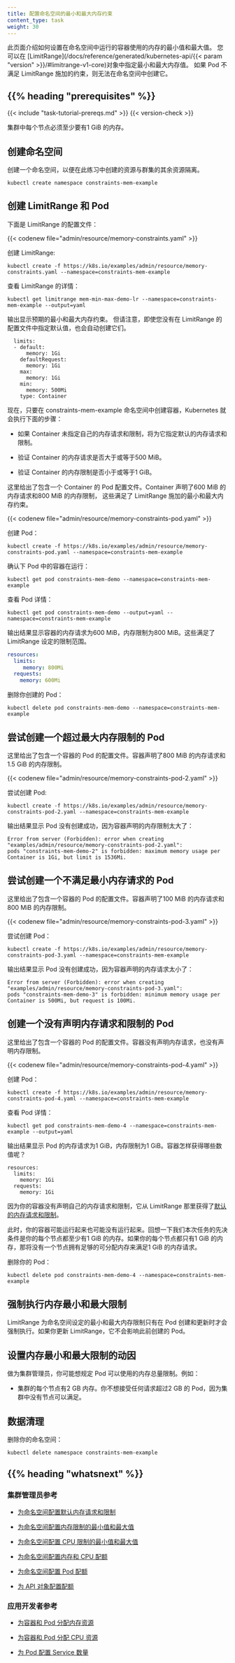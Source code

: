 ```yaml
---
title: 配置命名空间的最小和最大内存约束
content_type: task
weight: 30
---
```


<!--
---
title: Configure Minimum and Maximum Memory Constraints for a Namespace
content_type: task
weight: 30
---
-->

<!-- overview -->

<!--
This page shows how to set minimum and maximum values for memory used by Containers
running in a namespace. You specify minimum and maximum memory values in a
[LimitRange](/docs/reference/generated/kubernetes-api/{{< param "version" >}}/#limitrange-v1-core)
object. If a Pod does not meet the constraints imposed by the LimitRange,
it cannot be created in the namespace.
-->

此页面介绍如何设置在命名空间中运行的容器使用的内存的最小值和最大值。 您可以在 [LimitRange](/docs/reference/generated/kubernetes-api/{{< param "version" >}}/#limitrange-v1-core)对象中指定最小和最大内存值。 如果 Pod 不满足 LimitRange 施加的约束，则无法在命名空间中创建它。




## {{% heading "prerequisites" %}}


{{< include "task-tutorial-prereqs.md" >}} {{< version-check >}}

<!--
Each node in your cluster must have at least 1 GiB of memory.
-->

集群中每个节点必须至少要有1 GiB 的内存。




<!-- steps -->

<!--
## Create a namespace

Create a namespace so that the resources you create in this exercise are
isolated from the rest of your cluster.
-->

## 创建命名空间

创建一个命名空间，以便在此练习中创建的资源与群集的其余资源隔离。

```shell
kubectl create namespace constraints-mem-example
```

<!--
## Create a LimitRange and a Pod

Here's the configuration file for a LimitRange:
-->

## 创建 LimitRange 和 Pod

下面是 LimitRange 的配置文件：


{{< codenew file="admin/resource/memory-constraints.yaml" >}}

<!--
Create the LimitRange:
-->

创建 LimitRange:

```shell
kubectl create -f https://k8s.io/examples/admin/resource/memory-constraints.yaml --namespace=constraints-mem-example
```

<!--
View detailed information about the LimitRange:
-->

查看 LimitRange 的详情：

```shell
kubectl get limitrange mem-min-max-demo-lr --namespace=constraints-mem-example --output=yaml
```

<!--
The output shows the minimum and maximum memory constraints as expected. But
notice that even though you didn't specify default values in the configuration
file for the LimitRange, they were created automatically.
-->

输出显示预期的最小和最大内存约束。 但请注意，即使您没有在 LimitRange 的配置文件中指定默认值，也会自动创建它们。

```
  limits:
  - default:
      memory: 1Gi
    defaultRequest:
      memory: 1Gi
    max:
      memory: 1Gi
    min:
      memory: 500Mi
    type: Container
```

<!--
Now whenever a Container is created in the constraints-mem-example namespace, Kubernetes
performs these steps:

* If the Container does not specify its own memory request and limit, assign the default
memory request and limit to the Container.

* Verify that the Container has a memory request that is greater than or equal to 500 MiB.

* Verify that the Container has a memory limit that is less than or equal to 1 GiB.

Here's the configuration file for a Pod that has one Container. The Container manifest
specifies a memory request of 600 MiB and a memory limit of 800 MiB. These satisfy the
minimum and maximum memory constraints imposed by the LimitRange.
-->

现在，只要在 constraints-mem-example 命名空间中创建容器，Kubernetes 就会执行下面的步骤：

* 如果 Container 未指定自己的内存请求和限制，将为它指定默认的内存请求和限制。

* 验证 Container 的内存请求是否大于或等于500 MiB。

* 验证 Container 的内存限制是否小于或等于1 GiB。

这里给出了包含一个 Container 的 Pod 配置文件。Container 声明了600 MiB 的内存请求和800 MiB 的内存限制， 这些满足了 LimitRange 施加的最小和最大内存约束。

{{< codenew file="admin/resource/memory-constraints-pod.yaml" >}}

<!--
Create the Pod:
-->

创建 Pod：

```shell
kubectl create -f https://k8s.io/examples/admin/resource/memory-constraints-pod.yaml --namespace=constraints-mem-example
```

<!--
Verify that the Pod's Container is running:
-->

确认下 Pod 中的容器在运行：

```shell
kubectl get pod constraints-mem-demo --namespace=constraints-mem-example
```

<!--
View detailed information about the Pod:
-->

查看 Pod 详情：

```shell
kubectl get pod constraints-mem-demo --output=yaml --namespace=constraints-mem-example
```

<!--
The output shows that the Container has a memory request of 600 MiB and a memory limit
of 800 MiB. These satisfy the constraints imposed by the LimitRange.
-->

输出结果显示容器的内存请求为600 MiB，内存限制为800 MiB。这些满足了 LimitRange 设定的限制范围。

```yaml
resources:
  limits:
     memory: 800Mi
  requests:
    memory: 600Mi
```

<!--
Delete your Pod:
-->

删除你创建的 Pod：

```shell
kubectl delete pod constraints-mem-demo --namespace=constraints-mem-example
```

<!--
## Attempt to create a Pod that exceeds the maximum memory constraint

Here's the configuration file for a Pod that has one Container. The Container specifies a
memory request of 800 MiB and a memory limit of 1.5 GiB.
-->

## 尝试创建一个超过最大内存限制的 Pod

这里给出了包含一个容器的 Pod 的配置文件。容器声明了800 MiB 的内存请求和1.5 GiB 的内存限制。

{{< codenew file="admin/resource/memory-constraints-pod-2.yaml" >}}

<!--
Attempt to create the Pod:
-->

尝试创建 Pod:

```shell
kubectl create -f https://k8s.io/examples/admin/resource/memory-constraints-pod-2.yaml --namespace=constraints-mem-example
```

<!--
The output shows that the Pod does not get created, because the Container specifies a memory limit that is
too large:
-->

输出结果显示 Pod 没有创建成功，因为容器声明的内存限制太大了：

```
Error from server (Forbidden): error when creating "examples/admin/resource/memory-constraints-pod-2.yaml":
pods "constraints-mem-demo-2" is forbidden: maximum memory usage per Container is 1Gi, but limit is 1536Mi.
```

<!--
## Attempt to create a Pod that does not meet the minimum memory request

Here's the configuration file for a Pod that has one Container. The Container specifies a
memory request of 100 MiB and a memory limit of 800 MiB.
-->

## 尝试创建一个不满足最小内存请求的 Pod

这里给出了包含一个容器的 Pod 的配置文件。容器声明了100 MiB 的内存请求和800 MiB 的内存限制。

{{< codenew file="admin/resource/memory-constraints-pod-3.yaml" >}}

<!--
Attempt to create the Pod:
-->

尝试创建 Pod：

```shell
kubectl create -f https://k8s.io/examples/admin/resource/memory-constraints-pod-3.yaml --namespace=constraints-mem-example
```

<!--
The output shows that the Pod does not get created, because the Container specifies a memory
request that is too small:
-->

输出结果显示 Pod 没有创建成功，因为容器声明的内存请求太小了：

```
Error from server (Forbidden): error when creating "examples/admin/resource/memory-constraints-pod-3.yaml":
pods "constraints-mem-demo-3" is forbidden: minimum memory usage per Container is 500Mi, but request is 100Mi.
```

<!--
## Create a Pod that does not specify any memory request or limit

Here's the configuration file for a Pod that has one Container. The Container does not
specify a memory request, and it does not specify a memory limit.
-->

## 创建一个没有声明内存请求和限制的 Pod

这里给出了包含一个容器的 Pod 的配置文件。容器没有声明内存请求，也没有声明内存限制。

{{< codenew file="admin/resource/memory-constraints-pod-4.yaml" >}}

<!--
Create the Pod:
-->

创建 Pod：

```shell
kubectl create -f https://k8s.io/examples/admin/resource/memory-constraints-pod-4.yaml --namespace=constraints-mem-example
```

<!--
View detailed information about the Pod:
-->

查看 Pod 详情：

```
kubectl get pod constraints-mem-demo-4 --namespace=constraints-mem-example --output=yaml
```

<!--
The output shows that the Pod's Container has a memory request of 1 GiB and a memory limit of 1 GiB.
How did the Container get those values?
-->

输出结果显示 Pod 的内存请求为1 GiB，内存限制为1 GiB。容器怎样获得哪些数值呢？

```
resources:
  limits:
    memory: 1Gi
  requests:
    memory: 1Gi
```

<!--
Because your Container did not specify its own memory request and limit, it was given the
[default memory request and limit](/docs/tasks/administer-cluster/memory-default-namespace/)
from the LimitRange.
-->

因为你的容器没有声明自己的内存请求和限制，它从 LimitRange 那里获得了[默认的内存请求和限制](/docs/tasks/administer-cluster/memory-default-namespace/)。

<!--
At this point, your Container might be running or it might not be running. Recall that a prerequisite
for this task is that your Nodes have at least 1 GiB of memory. If each of your Nodes has only
1 GiB of memory, then there is not enough allocatable memory on any Node to accommodate a memory
request of 1 GiB. If you happen to be using Nodes with 2 GiB of memory, then you probably have
enough space to accommodate the 1 GiB request.

Delete your Pod:
-->

此时，你的容器可能运行起来也可能没有运行起来。回想一下我们本次任务的先决条件是你的每个节点都至少有1 GiB 的内存。如果你的每个节点都只有1 GiB 的内存，那将没有一个节点拥有足够的可分配内存来满足1 GiB 的内存请求。

删除你的 Pod：

```
kubectl delete pod constraints-mem-demo-4 --namespace=constraints-mem-example
```

<!--
## Enforcement of minimum and maximum memory constraints

The maximum and minimum memory constraints imposed on a namespace by a LimitRange are enforced only
when a Pod is created or updated. If you change the LimitRange, it does not affect
Pods that were created previously.
-->

## 强制执行内存最小和最大限制

LimitRange 为命名空间设定的最小和最大内存限制只有在 Pod 创建和更新时才会强制执行。如果你更新 LimitRange，它不会影响此前创建的 Pod。

<!--
## Motivation for minimum and maximum memory constraints
-->

## 设置内存最小和最大限制的动因

<!--
As a cluster administrator, you might want to impose restrictions on the amount of memory that Pods can use.
For example:

* Each Node in a cluster has 2 GB of memory. You do not want to accept any Pod that requests
more than 2 GB of memory, because no Node in the cluster can support the request.

* A cluster is shared by your production and development departments.
You want to allow production workloads to consume up to 8 GB of memory, but
you want development workloads to be limited to 512 MB. You create separate namespaces
for production and development, and you apply memory constraints to each namespace.
-->

做为集群管理员，你可能想规定 Pod 可以使用的内存总量限制。例如：

* 集群的每个节点有2 GB 内存。你不想接受任何请求超过2 GB 的 Pod，因为集群中没有节点可以满足。

<!--
## Clean up

Delete your namespace:
-->

## 数据清理

删除你的命名空间：

```shell
kubectl delete namespace constraints-mem-example
```



## {{% heading "whatsnext" %}}


<!--
### For cluster administrators

* [Configure Default Memory Requests and Limits for a Namespace](/docs/tasks/administer-cluster/memory-default-namespace/)

* [Configure Default CPU Requests and Limits for a Namespace](/docs/tasks/administer-cluster/cpu-default-namespace/)

* [Configure Minimum and Maximum CPU Constraints for a Namespace](/docs/tasks/administer-cluster/cpu-constraint-namespace/)

* [Configure Memory and CPU Quotas for a Namespace](/docs/tasks/administer-cluster/quota-memory-cpu-namespace/)

* [Configure a Pod Quota for a Namespace](/docs/tasks/administer-cluster/quota-pod-namespace/)

* [Configure Quotas for API Objects](/docs/tasks/administer-cluster/quota-api-object/)
-->

### 集群管理员参考

* [为命名空间配置默认内存请求和限制](/docs/tasks/administer-cluster/memory-default-namespace/)

* [为命名空间配置内存限制的最小值和最大值](/docs/tasks/administer-cluster/memory-constraint-namespace/)

* [为命名空间配置 CPU 限制的最小值和最大值](/docs/tasks/administer-cluster/cpu-constraint-namespace/)

* [为命名空间配置内存和 CPU 配额](/docs/tasks/administer-cluster/quota-memory-cpu-namespace/)

* [为命名空间配置 Pod 配额](/docs/tasks/administer-cluster/quota-pod-namespace/)

* [为 API 对象配置配额](/docs/tasks/administer-cluster/quota-api-object/)

<!--
### For app developers

* [Assign Memory Resources to Containers and Pods](/docs/tasks/configure-pod-container/assign-memory-resource/)

* [Assign CPU Resources to Containers and Pods](/docs/tasks/configure-pod-container/assign-cpu-resource/)

* [Configure Quality of Service for Pods](/docs/tasks/configure-pod-container/quality-service-pod/)
-->

### 应用开发者参考

* [为容器和 Pod 分配内存资源](/docs/tasks/configure-pod-container/assign-memory-resource/)

* [为容器和 Pod 分配 CPU 资源](/docs/tasks/configure-pod-container/assign-cpu-resource/)

* [为 Pod 配置 Service 数量](/docs/tasks/configure-pod-container/quality-service-pod/)

